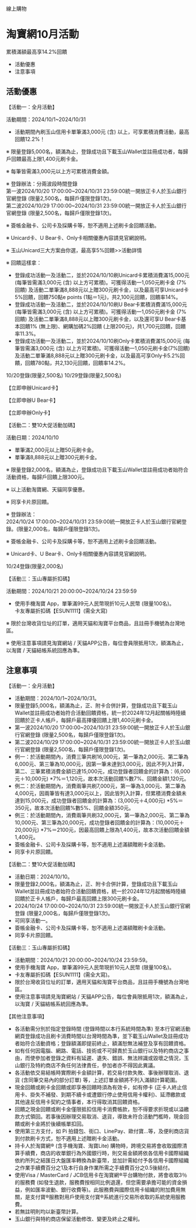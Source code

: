 線上購物

# 淘寶網10月活動  

累積滿額最高享14.2%回饋

  * 活動優惠
  * 注意事項

## 活動優惠

【活動一：全月活動】

活動期間：2024/10/1~2024/10/31

  * 活動期間內刷玉山信用卡單筆滿3,000元 (含) 以上，可享累積消費活動，最高回饋12.2%！

※ 限量登錄5,000名，額滿為止，登錄成功且下載玉山Wallet並註冊成功者，每歸戶回饋最高上限1,400元刷卡金。

※ 每筆皆需滿3,000元以上方可累積消費金額。

※ 登錄辦法：分兩波段時間登錄  
第一波2024/10/20 17:00:00~2024/10/31 23:59:00統一開放正卡人於玉山銀行官網登錄
(限量2,500名，每歸戶僅限登錄1次)。  
第二波2024/10/29 17:00:00~2024/10/31 23:59:00統一開放正卡人於玉山銀行官網登錄
(限量2,500名，每歸戶僅限登錄1次)。

※ 簽帳金融卡、公司卡及採購卡等，恕不適用上述刷卡金回饋活動。

※ Unicard卡、U Bear卡、Only卡相關優惠內容請見官網說明。

※ 玉山Unicard三大方案由你選，最高享5%回饋>>活動詳情

※ 回饋這樣拿：

  * 登錄成功活動一及活動二，並於2024/10/10刷Unicard卡累積消費滿15,000元 (每筆皆需滿3,000元 (含) 以上方可累積)。可獲得活動一1,050元刷卡金 (7%回饋) 及活動二單筆滿8,888元以上贈300元刷卡金，以及最高可享Unicard卡5%回饋，回饋750點e points (1點＝1元)，共2,100元回饋，回饋率14%。
  * 登錄成功活動一及活動二，並於2024/10/10刷U Bear卡累積消費滿15,000元 (每筆皆需滿3,000元 (含) 以上方可累積)。可獲得活動一1,050元刷卡金 (7%回饋) 及活動二單筆滿8,888元以上贈300元刷卡金，以及還可享U Bear卡基本回饋1% (無上限)、網購加碼2%回饋 (上限200元)，共1,700元回饋，回饋率11.3%。
  * 登錄成功活動一及活動二，並於2024/10/10刷Only卡累積消費滿15,000元 (每筆皆需滿3,000元 (含) 以上方可累積)。可獲得活動一1,050元刷卡金(7%回饋)及活動二單筆滿8,888元以上贈300元刷卡金，以及最高可享Only卡5.2%回饋，回饋780點，共2,130元回饋，回饋率14.2%。

10/20登錄(限量2,500名) 10/29登錄(限量2,500名)

【立即申辦Unicard卡】

【立即申辦U Bear卡】

【立即申辦Only卡】

【活動二：雙10大促活動加碼】

活動日期：2024/10/10

  * 單筆滿2,000元以上贈50元刷卡金。
  * 單筆滿8,888元以上贈300元刷卡金。

※ 限量登錄2,000名，額滿為止，登錄成功且下載玉山Wallet並註冊成功者始符合活動資格，每歸戶回饋上限300元。

※ 以上活動淘寶網、天貓同享優惠。

※ 同享卡片原回饋。

※ 登錄辦法：  
2024/10/24 17:00:00~2024/10/31 23:59:00統一開放正卡人於玉山銀行官網登錄。(限量2,000名，每歸戶僅限登錄1次)。

※ 簽帳金融卡、公司卡及採購卡等，恕不適用上述刷卡金回饋活動。

※ Unicard卡、U Bear卡、Only卡相關優惠內容請見官網說明。

10/24登錄(限量2,000名)

【活動三：玉山專屬折扣碼】

活動期間：2024/10/21 20:00:00~2024/10/24 23:59:59

  * 使用手機淘寶 App，單筆滿99元人民幣現折10元人民幣 (限量100名)。  
卡友專屬折扣碼【ESUN1111】(需全大寫)

※ 限於台灣收貨位址的訂單，適用天貓和淘寶平台商品，且註冊手機號為台灣地區。

※ 使用注意事項請見淘寶網站 / 天貓APP公告，每位會員限抵用1次，額滿為止，以淘寶 / 天貓結帳系統回應為準。

## 注意事項

【活動一：全月活動】

  * 活動期間：2024/10/1~2024/10/31。
  * 限量登錄5,000名，額滿為止，正、附卡合併計算，登錄成功且下載玉山Wallet並註冊成功者始符合活動回饋資格，統一於2024年12月起關帳時陸續回饋於正卡人帳戶，每歸戶最高擇優回饋上限1,400元刷卡金。
  * 第一波2024/10/20 17:00:00~2024/10/31 23:59:00統一開放正卡人於玉山銀行官網登錄 (限量2,500名，每歸戶僅限登錄1次)。
  * 第二波2024/10/29 17:00:00~2024/10/31 23:59:00統一開放正卡人於玉山銀行官網登錄 (限量2,500名，每歸戶僅限登錄1次)。
  * 例一：於活動期間內，消費三筆共刷16,000元，第一筆為2,000元、第二筆為6,000元、第三筆為10,000元，因第一筆未達到3,000元，因此不列入計算，第二、三筆累積消費金額已達15,000元，成功登錄者回饋金的計算為：(6,000元＋10,000元) *7%＝1,120元，故本次活動回饋%數7%、回饋金額1,120元。
  * 例二：於活動期間內，消費兩筆共刷7,000元，第一筆為3,000元、第二筆為4,000元，因兩筆皆有達3,000元以上，因此皆列入計算，但累積消費金額未達到15,000元，成功登錄者回饋金的計算為：(3,000元＋4,000元) *5%＝350元，故本次活動回饋%數5%、回饋金額350元。
  * 例三：於活動期間內，消費兩筆共刷32,000元，第一筆為2,000元、第二筆為10,000元、第三筆為20,000元，成功登錄者回饋金的計算為：(10,000元＋20,000元) *7%＝2100元，因最高回饋上限為1,400元，故本次活動回饋金額1,400元。
  * 簽帳金融卡、公司卡及採購卡等，恕不適用上述滿額贈刷卡金活動。
  * 同享卡片原回饋。

【活動二：雙10大促活動加碼】

  * 活動日期：2024/10/10。
  * 限量登錄2,000名，額滿為止，正、附卡合併計算，登錄成功且下載玉山Wallet並註冊成功者始符合活動回饋資格，統一於2024年12月起關帳時陸續回饋於正卡人帳戶，每歸戶最高回饋上限300元刷卡金。
  * 2024/10/24 17:00:00~2024/10/31 23:59:00統一開放正卡人於玉山銀行官網登錄 (限量2,000名，每歸戶僅限登錄1次)。
  * 可同享活動一。
  * 簽帳金融卡、公司卡及採購卡等，恕不適用上述滿額贈刷卡金活動。
  * 同享卡片原回饋。

【活動三：玉山專屬折扣碼】

  * 活動期間：2024/10/21 20:00:00~2024/10/24 23:59:59。
  * 使用手機淘寶 App，單筆滿99元人民幣現折10元人民幣 (限量100名)。
  * 卡友專屬折扣碼【ESUN1111】(需全大寫)。
  * 限於台灣收貨位址的訂單，適用天貓和淘寶平台商品，且註冊手機號為台灣地區。
  * 使用注意事項請見淘寶網站 / 天貓APP公告，每位會員限抵用1次，額滿為止，以淘寶 / 天貓結帳系統回應為準。

【其他注意事項】

  * 各活動需分別於指定登錄時間 (登錄時間以本行系統時間為準) 至本行官網活動網頁登錄成功且刷卡消費時間以台灣時間為準，並下載玉山Wallet及註冊成功者始符合活動資格；登錄額滿即提前終止，額滿恕無法補登及享有回饋資格。
  * 如有任何因電腦、網路、電話、技術或不可歸責於玉山銀行以及特約商店之事由，而使參加者登錄之資料有延遲、遺失、錯誤、無法辨識或毀壞之情況，玉山銀行及特約商店不負任何法律責任，參加者亦不得因此異議。
  * 各活動依交易結帳時實際刷卡金額計算，若交易付款失敗、事後辦理取消、退貨 (含同筆交易內的部分訂單) 等，上述訂單金額將不列入滿額計算範圍。
  * 現金回饋或刷卡金回饋或即享券回饋時須為有效卡，如有停卡 (正卡人終止信用卡、掛失不補發、到期不續卡或遭銀行停止使用信用卡權利)、延滯繳款或其他違反信用卡契約之情事者，本行得取消其回饋資格。
  * 回饋之現金回饋或刷卡金僅限抵扣信用卡消費帳款，恕不得要求折現或以溢繳款方式領回。若事後因辦理交易取消、退貨，導致未符合活動門檻時，現金回饋或刷卡金將於後續帳單扣回。
  * 使用第三方支付，如 Pi 拍錢包、街口、LinePay、歐付寶…等，及便利商店貨到付款刷卡方式，恕不適用上述贈刷卡金活動。
  * 持卡人於淘寶網® (含手機淘寶、淘寶Lite) 購物時，跨境交易將會收取國際清算手續費，商店的收單銀行為外國銀行時，則交易金額將依各信用卡國際組織依約所列之結匯日大盤匯率轉換為新臺幣，並加計需給付予各信用卡國際組織之作業手續費百分之1及本行自身作業所需之手續費百分之0.5後結付。
  * 使用Visa / MasterCard / JCB信用卡在淘寶網®平台購物付款，將會收取3％的服務費 (如發生退款，服務費按相同比例退還，但您需要承擔可能的資金損益，例如匯率波動、銀行收費等)。此服務費與國際信用卡組織的附加費用無關，是支付寶®服務對用戶使用支付寶®系統進行交易所收取的系統使用服務費。
  * 若無註明則均以新臺幣計算。
  * 玉山銀行與特約商店保留活動修改、變更及終止之權利。

